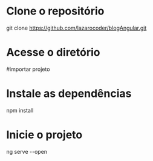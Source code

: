 

# Clone o repositório
git clone https://github.com/lazarocoder/blogAngular.git

# Acesse o diretório

#importar projeto

# Instale as dependências
npm install

# Inicie o projeto
ng serve --open











